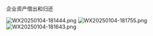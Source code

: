 企业资产借出和归还

![WX20250104-181444.png](..%2F..%2Fmoney-project%2FWX20250104-181444.png)
![WX20250104-181755.png](..%2F..%2Fmoney-project%2FWX20250104-181755.png)
![WX20250104-181643.png](..%2F..%2Fmoney-project%2FWX20250104-181643.png)
